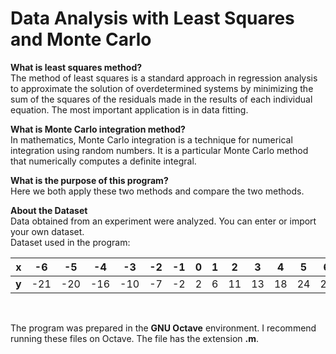 # Data Analysis with Least Squares and Monte Carlo

**What is least squares method?**
<br/>
The method of least squares is a standard approach in regression analysis to approximate the solution of overdetermined systems by minimizing the sum of the squares of the residuals made in the results of each individual equation. The most important application is in data fitting.
<br/>

**What is Monte Carlo integration method?**
<br/>
In mathematics, Monte Carlo integration is a technique for numerical integration using random numbers. It is a particular Monte Carlo method that numerically computes a definite integral.
<br/>

**What is the purpose of this program?**
<br/>
Here we both apply these two methods and compare the two methods.
<br/>

**About the Dataset**
<br/>
Data obtained from an experiment were analyzed. You can enter or import your own dataset.
<br/>
Dataset used in the program:

x|-6|-5|-4|-3|-2|-1|0|1|2|3|4|5|6
---|---|---|---|---|---|---|---|---|---|---|---|---|---
**y**|-21|-20|-16|-10|-7|-2|2|6|11|13|18|24|25

<br/>

The program was prepared in the **GNU Octave** environment. I recommend running these files on Octave. The file has the extension **.m**.
<br/>
